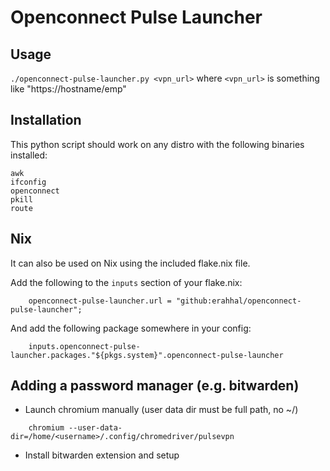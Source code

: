 Openconnect Pulse Launcher
==========================

## Usage

`./openconnect-pulse-launcher.py <vpn_url>` where `<vpn_url>` is something like "https://hostname/emp"

## Installation

This python script should work on any distro with the following binaries installed:

```
awk
ifconfig
openconnect
pkill
route
```

## Nix

It can also be used on Nix using the included flake.nix file.

Add the following to the `inputs` section of your flake.nix:

```
    openconnect-pulse-launcher.url = "github:erahhal/openconnect-pulse-launcher";
```

And add the following package somewhere in your config:

```
    inputs.openconnect-pulse-launcher.packages."${pkgs.system}".openconnect-pulse-launcher
```

## Adding a password manager (e.g. bitwarden)

* Launch chromium manually (user data dir must be full path, no ~/)

```
    chromium --user-data-dir=/home/<username>/.config/chromedriver/pulsevpn
```

* Install bitwarden extension and setup
